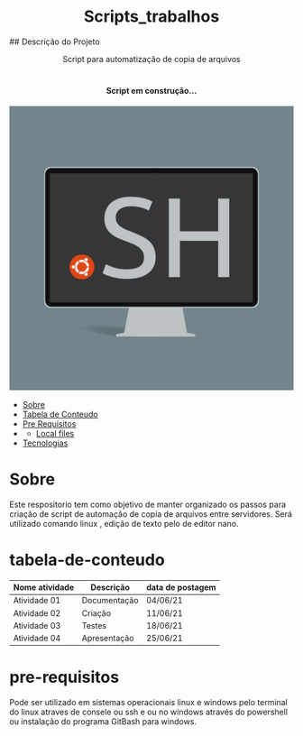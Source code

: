 <h1 align="center">Scripts_trabalhos</h1> 
## Descrição do Projeto 
<p align="center">Script para automatização de copia de arquivos</p>

<h1 align="center"> 
  <h4 align="center">  
 Script em construção...  
</h4>

 <p align="center"><img alt="Logo do repositório  " src="imagem.png" width="850px"> 
</h1>


 * [Sobre](#Sobre) 
 * [Tabela de Conteudo](#tabela-de-conteudo)  
 * [Pre Requisitos](#pre-requisitos) 
 *  * [Local files](#local-files) 
 * [Tecnologias](#tecnologias) 
<!--te-->


# Sobre 
Este respositorio tem como objetivo de manter organizado os passos para criação de script de automação de copia de arquivos entre servidores.
Será utilizado comando linux , edição de texto pelo de editor nano. 

# tabela-de-conteudo

| Nome atividade  | Descrição     | data de postagem |
|-----------------|---------------|------------------|
| Atividade 01    | Documentação  | 04/06/21         |
| Atividade 02    | Criação       | 11/06/21         |
| Atividade 03    | Testes        | 18/06/21         |
| Atividade 04    | Apresentação  | 25/06/21         |


# pre-requisitos
Pode ser utilizado em sistemas operacionais linux e windows pelo terminal do linux atraves de consele ou ssh e ou no windows através do powershell ou instalação do programa GitBash para windows.
